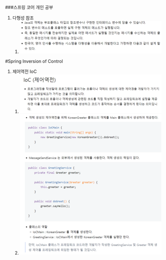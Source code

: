 ###스프링 코어 개인 공부

1. 다형성 참조
   1. ![img.png](img.png)

#Spring Inversion of Control
1. 제어역전 IoC
   1. ![img_1.png](img_1.png)
   2. ![img_2.png](img_2.png)